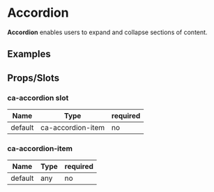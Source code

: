 
# Accordion

**Accordion** enables users to expand and collapse sections of content.


## Examples

<CodeSnippet codePenId="VBYOpp"></CodeSnippet>

## Props/Slots

### ca-accordion slot

| Name | Type | required |
| ------ | ----------- | ------ |
| default   | ca-accordion-item | no | 

### ca-accordion-item

| Name | Type | required |
| ------ | ----------- | ------ |
| default   | any | no |